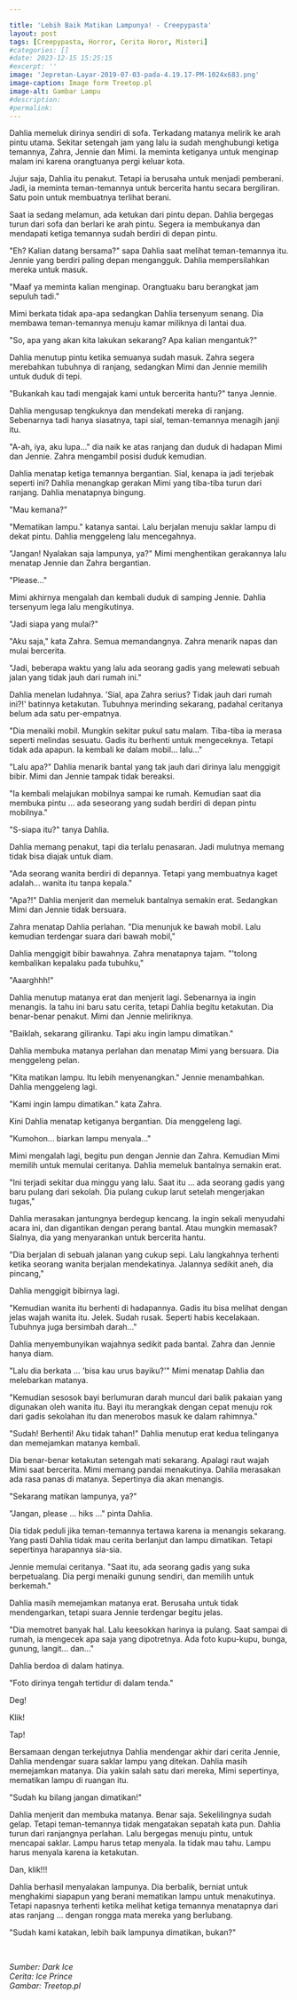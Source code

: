 ```yaml
---

title: 'Lebih Baik Matikan Lampunya! - Creepypasta'
layout: post
tags: [Creepypasta, Horror, Cerita Horor, Misteri]
#categories: []
#date: 2023-12-15 15:25:15
#excerpt: ''
image: 'Jepretan-Layar-2019-07-03-pada-4.19.17-PM-1024x683.png'
image-caption: Image form Treetop.pl
image-alt: Gambar Lampu
#description: 
#permalink:
---
```


Dahlia memeluk dirinya sendiri di sofa.
Terkadang matanya melirik ke arah pintu utama. Sekitar setengah jam yang lalu ia sudah menghubungi ketiga temannya, Zahra, Jennie dan Mimi. Ia meminta ketiganya untuk menginap malam ini karena orangtuanya pergi keluar kota.

Jujur saja, Dahlia itu penakut. Tetapi ia berusaha untuk menjadi pemberani. 
Jadi, ia meminta teman-temannya untuk bercerita hantu secara bergiliran. Satu poin untuk membuatnya terlihat berani. 

Saat ia sedang melamun, ada ketukan dari pintu depan. Dahlia bergegas turun dari sofa dan berlari ke arah pintu. Segera ia membukanya dan mendapati ketiga temannya sudah berdiri di depan pintu. 

"Eh? Kalian datang bersama?" sapa Dahlia saat melihat teman-temannya itu. Jennie yang berdiri paling depan mengangguk. Dahlia mempersilahkan mereka untuk masuk.

"Maaf ya meminta kalian menginap. Orangtuaku baru berangkat jam sepuluh tadi."

Mimi berkata tidak apa-apa sedangkan Dahlia tersenyum senang. Dia membawa teman-temannya menuju kamar miliknya di lantai dua.

"So, apa yang akan kita lakukan sekarang? Apa kalian mengantuk?"

Dahlia menutup pintu ketika semuanya sudah masuk. Zahra segera merebahkan tubuhnya di ranjang, sedangkan Mimi dan Jennie memilih untuk duduk di tepi.

"Bukankah kau tadi mengajak kami untuk bercerita hantu?" tanya Jennie.

Dahlia mengusap tengkuknya dan mendekati mereka di ranjang. Sebenarnya tadi hanya siasatnya, tapi sial, teman-temannya menagih janji itu. 

"A-ah, iya, aku lupa..." dia naik ke atas ranjang dan duduk di hadapan Mimi dan Jennie.
Zahra mengambil posisi duduk kemudian.

Dahlia menatap ketiga temannya bergantian. 
Sial, kenapa ia jadi terjebak seperti ini?
Dahlia menangkap gerakan Mimi yang tiba-tiba turun dari ranjang. Dahlia menatapnya bingung.

"Mau kemana?"

"Mematikan lampu." katanya santai. Lalu berjalan menuju saklar lampu di dekat pintu.
Dahlia menggeleng lalu mencegahnya.

"Jangan! Nyalakan saja lampunya, ya?"
Mimi menghentikan gerakannya lalu menatap Jennie dan Zahra bergantian.

"Please..."

Mimi akhirnya mengalah dan kembali duduk di samping Jennie. Dahlia tersenyum lega lalu mengikutinya.

"Jadi siapa yang mulai?"

"Aku saja," kata Zahra. Semua memandangnya. Zahra menarik napas dan mulai bercerita.

"Jadi, beberapa waktu yang lalu ada seorang gadis yang melewati sebuah jalan yang tidak jauh dari rumah ini."

Dahlia menelan ludahnya. 'Sial, apa Zahra serius? Tidak jauh dari rumah ini?!' batinnya ketakutan. Tubuhnya merinding sekarang, padahal ceritanya belum ada satu per-empatnya.

"Dia menaiki mobil. Mungkin sekitar pukul satu malam. Tiba-tiba ia merasa seperti melindas sesuatu. Gadis itu berhenti untuk mengeceknya. Tetapi tidak ada apapun. Ia kembali ke dalam mobil... lalu..."

"Lalu apa?" Dahlia menarik bantal yang tak jauh dari dirinya lalu menggigit bibir. Mimi dan Jennie tampak tidak bereaksi.

"Ia kembali melajukan mobilnya sampai ke rumah. Kemudian saat dia membuka pintu ... ada seseorang yang sudah berdiri di depan pintu mobilnya."

"S-siapa itu?" tanya Dahlia.

Dahlia memang penakut, tapi dia terlalu penasaran. Jadi mulutnya memang tidak bisa diajak untuk diam.

"Ada seorang wanita berdiri di depannya. Tetapi yang membuatnya kaget adalah... wanita itu tanpa kepala."

"Apa?!" Dahlia menjerit dan memeluk bantalnya semakin erat. Sedangkan Mimi dan Jennie tidak bersuara.

Zahra menatap Dahlia perlahan. "Dia menunjuk ke bawah mobil. Lalu kemudian terdengar suara dari bawah mobil,"

Dahlia menggigit bibir bawahnya. Zahra menatapnya tajam. "'tolong kembalikan kepalaku pada tubuhku,"

"Aaarghhh!"

Dahlia menutup matanya erat dan menjerit lagi. Sebenarnya ia ingin menangis. Ia tahu ini baru satu cerita, tetapi Dahlia begitu ketakutan. Dia benar-benar penakut. Mimi dan Jennie meliriknya.

"Baiklah, sekarang giliranku. Tapi aku ingin lampu dimatikan." 

Dahlia membuka matanya perlahan dan menatap Mimi yang bersuara. Dia menggeleng pelan.

"Kita matikan lampu. Itu lebih menyenangkan." Jennie menambahkan. Dahlia menggeleng lagi.

"Kami ingin lampu dimatikan." kata Zahra.

Kini Dahlia menatap ketiganya bergantian. Dia menggeleng lagi.

"Kumohon... biarkan lampu menyala..." 

Mimi mengalah lagi, begitu pun dengan Jennie dan Zahra. Kemudian Mimi memilih untuk memulai ceritanya. Dahlia memeluk bantalnya semakin erat.

"Ini terjadi sekitar dua minggu yang lalu. Saat itu ... ada seorang gadis yang baru pulang dari sekolah. Dia pulang cukup larut setelah mengerjakan tugas," 

Dahlia merasakan jantungnya berdegup kencang. Ia ingin sekali menyudahi acara ini, dan digantikan dengan perang bantal. Atau mungkin memasak? Sialnya, dia yang menyarankan untuk bercerita hantu. 

"Dia berjalan di sebuah jalanan yang cukup sepi. Lalu langkahnya terhenti ketika seorang wanita berjalan mendekatinya. Jalannya sedikit aneh, dia pincang,"

Dahlia menggigit bibirnya lagi.

"Kemudian wanita itu berhenti di hadapannya. Gadis itu bisa melihat dengan jelas wajah wanita itu. Jelek. Sudah rusak. Seperti habis kecelakaan. Tubuhnya juga bersimbah darah..."

Dahlia menyembunyikan wajahnya sedikit pada bantal. Zahra dan Jennie hanya diam.

"Lalu dia berkata ... 'bisa kau urus bayiku?'" Mimi menatap Dahlia dan melebarkan matanya.

"Kemudian sesosok bayi berlumuran darah muncul dari balik pakaian yang digunakan oleh wanita itu. Bayi itu merangkak dengan cepat menuju rok dari gadis sekolahan itu dan menerobos masuk ke dalam rahimnya."

"Sudah! Berhenti! Aku tidak tahan!" Dahlia menutup erat kedua telinganya dan memejamkan matanya kembali.

Dia benar-benar ketakutan setengah mati sekarang. Apalagi raut wajah Mimi saat bercerita. Mimi memang pandai menakutinya. Dahlia merasakan ada rasa panas di matanya. Sepertinya dia akan menangis. 

"Sekarang matikan lampunya, ya?"

"Jangan, please ... hiks ..." pinta Dahlia.

Dia tidak peduli jika teman-temannya tertawa karena ia menangis sekarang. Yang pasti Dahlia tidak mau cerita berlanjut dan lampu dimatikan. Tetapi sepertinya harapannya sia-sia.

Jennie memulai ceritanya. "Saat itu, ada seorang gadis yang suka berpetualang. Dia pergi menaiki gunung sendiri, dan memilih untuk berkemah."

Dahlia masih memejamkan matanya erat. Berusaha untuk tidak mendengarkan, tetapi suara Jennie terdengar begitu jelas.

"Dia memotret banyak hal. Lalu keesokkan harinya ia pulang. Saat sampai di rumah, ia mengecek apa saja yang dipotretnya. Ada foto kupu-kupu, bunga, gunung, langit... dan..."

Dahlia berdoa di dalam hatinya.

"Foto dirinya tengah tertidur di dalam tenda."

Deg!

Klik!

Tap!

Bersamaan dengan terkejutnya Dahlia mendengar akhir dari cerita Jennie, Dahlia mendengar suara saklar lampu yang ditekan. Dahlia masih memejamkan matanya. Dia yakin salah satu dari mereka, Mimi sepertinya, mematikan lampu di ruangan itu. 

"Sudah ku bilang jangan dimatikan!"

Dahlia menjerit dan membuka matanya. Benar saja. Sekelilingnya sudah gelap. Tetapi teman-temannya tidak mengatakan sepatah kata pun. Dahlia turun dari ranjangnya perlahan. Lalu bergegas menuju pintu, untuk mencapai saklar. Lampu harus tetap menyala. Ia tidak mau tahu. Lampu harus menyala karena ia ketakutan.

Dan, klik!!!

Dahlia berhasil menyalakan lampunya. Dia berbalik, berniat untuk menghakimi siapapun yang berani mematikan lampu untuk menakutinya. Tetapi napasnya terhenti ketika melihat ketiga temannya menatapnya dari atas ranjang ... dengan rongga mata mereka yang berlubang. 

"Sudah kami katakan, lebih baik lampunya dimatikan, bukan?"

<br>

_Sumber: Dark Ice_<br>
_Cerita: Ice Prince_<br>
_Gambar: Treetop.pl_<br>
